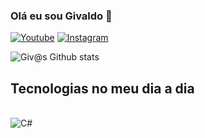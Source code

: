 ### Olá eu sou Givaldo 👋

[![Youtube](https://img.shields.io/badge/YouTube-FF0000?style=for-the-badge&logo=youtube&logocolor=write)](https://youtube.com/channel/UCR6xIzAv8PZrlFF5UisS95Q)
[![Instagram](https://img.shields.io/badge/Instagram-E44005F?style=for-the-badge&logo=instagram&logocolor=write)](https://instagram.com/drgivas)

![Giv@s Github stats](https://https://github-readme-stats.vercel.app/api?username=givacombr&show_icons=true&theme=radical)

## Tecnologias no meu dia a dia

<div style="display: inline_block"><br/>
<img align="center" alt="C#" src="https://img.shields.io/badge/C%23-239120?style=for-the-badge&logo=c-sharp&logoColor=white" />
</div><br/>

